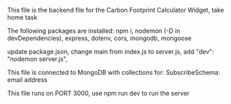 This file is the backend file for the Carbon Footprint Calculator Widget, take home task

The following packages are installed:
npm i,
nodemon (-D in devDependencies),
express,
dotenv,
cors,
mongodb,
mongoose

update package.json,
change main from index.js to server.js,
add "dev": "nodemon server.js",

This file is connected to MongoDB with collections for:
SubscribeSchema: email address

This file runs on PORT 3000,
use npm run dev to run the server